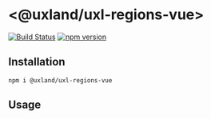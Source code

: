# \<@uxland/uxl-regions-vue\>

[![Build Status](https://travis-ci.org/uxland/uxl-regions-vue.svg?branch=master)](https://travis-ci.org/uxland/uxl-regions-vue)
[![npm version](https://badge.fury.io/js/%40uxland%2Fuxl-regions-vue.svg)](https://badge.fury.io/js/%40uxland%2Fuxl-regions-vue)

## Installation

`npm i @uxland/uxl-regions-vue`

## Usage

